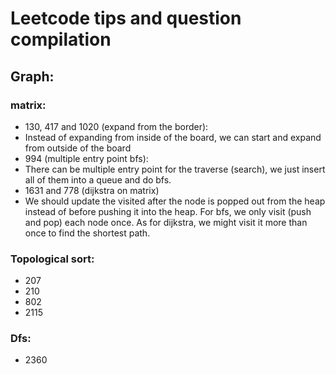 # Leetcode tips and question compilation

## Graph:
### matrix:
- 130, 417 and 1020 (expand from the border): 
- Instead of expanding from inside of the board, we can start and expand from outside of the board
- 994 (multiple entry point bfs): 
- There can be multiple entry point for the traverse (search), we just insert all of them into a queue and do bfs.
- 1631 and 778 (dijkstra on matrix)
- We should update the visited after the node is popped out from the heap instead of before pushing it into the heap. For bfs, we only visit (push and pop) each node once. As for dijkstra, we might visit it more than once to find the shortest path.

### Topological sort:
- 207
- 210
- 802
- 2115

### Dfs:
- 2360
    